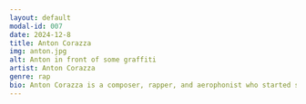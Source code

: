 ```yaml
---
layout: default
modal-id: 007
date: 2024-12-8
title: Anton Corazza
img: anton.jpg
alt: Anton in front of some graffiti
artist: Anton Corazza
genre: rap
bio: Anton Corazza is a composer, rapper, and aerophonist who started studying jazz at the age of 14 and performed classical and contemporary repertoire as a performance major at William Paterson University. He first garnered an online following in 2008 after releasing a multitude of self-produced arrangements, and subsequently gained recognition in the New Jersey hip-hop scene through rap battles and musical collaborations with other lyricists. He has since been featured as a composer, rapper, and instrumentalist for several OSTs including "Teenage Mutant Ninja Turtles Shredder's Revenge", "Orange Island", "Demon Turf",  "The Last Dimension", and more. Anton continues to compose and perform across many genres.
---
```

